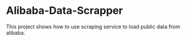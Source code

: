 # Alibaba-Data-Scrapper
This project shows how to use scraping service to load public data from alibaba.
